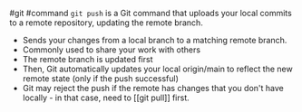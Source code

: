 #git #command
`git push` is a Git command that uploads your local commits to a remote repository, updating the remote branch.

- Sends your changes from a local branch to a matching remote branch.
- Commonly used to share your work with others
- The remote branch is updated first
- Then, Git automatically updates your local origin/main to reflect the new remote state (only  if the push successful)
- Git may reject the push if the remote has changes that you don't have locally - in that case, need to [[git pull]] first.
